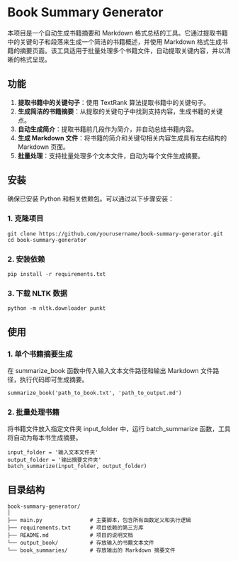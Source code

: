 <!--
 * @Author: DengYH
 * @Date: 2025-05-06 19:58:38
-->
# Book Summary Generator

本项目是一个自动生成书籍摘要和 Markdown 格式总结的工具。它通过提取书籍中的关键句子和段落来生成一个简洁的书籍概述，并使用 Markdown 格式生成书籍的摘要页面。该工具适用于批量处理多个书籍文件，自动提取关键内容，并以清晰的格式呈现。

## 功能

1. **提取书籍中的关键句子**：使用 TextRank 算法提取书籍中的关键句子。
2. **生成简洁的书籍摘要**：从提取的关键句子中找到支持内容，生成书籍的关键点。
3. **自动生成简介**：提取书籍前几段作为简介，并自动总结书籍内容。
4. **生成 Markdown 文件**：将书籍的简介和关键句相关内容生成具有左右结构的 Markdown 页面。
5. **批量处理**：支持批量处理多个文本文件，自动为每个文件生成摘要。

## 安装

确保已安装 Python 和相关依赖包。可以通过以下步骤安装：

### 1. 克隆项目

```
git clone https://github.com/yourusername/book-summary-generator.git
cd book-summary-generator
```

### 2. 安装依赖
```
pip install -r requirements.txt
```

### 3. 下载 NLTK 数据
```
python -m nltk.downloader punkt
```

## 使用
### 1. 单个书籍摘要生成
在 summarize_book 函数中传入输入文本文件路径和输出 Markdown 文件路径，执行代码即可生成摘要。
```
summarize_book('path_to_book.txt', 'path_to_output.md')
```

### 2. 批量处理书籍
将书籍文件放入指定文件夹 input_folder 中，运行 batch_summarize 函数，工具将自动为每本书生成摘要。
```
input_folder = '输入文本文件夹'
output_folder = '输出摘要文件夹'
batch_summarize(input_folder, output_folder)
```

## 目录结构
```
book-summary-generator/
│
├── main.py               # 主要脚本，包含所有函数定义和执行逻辑
├── requirements.txt      # 项目依赖的第三方库
├── README.md             # 项目的说明文档
└── output_book/          # 存放输入的书籍文本文件
└── book_summaries/       # 存放输出的 Markdown 摘要文件
```